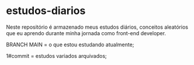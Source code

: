 # estudos-diarios
Neste repositório é armazenado meus estudos diários, conceitos aleatórios que eu aprendo durante minha jornada como front-end developer.

BRANCH MAIN = o que estou estudando atualmente;

1#commit = estudos variados arquivados;

